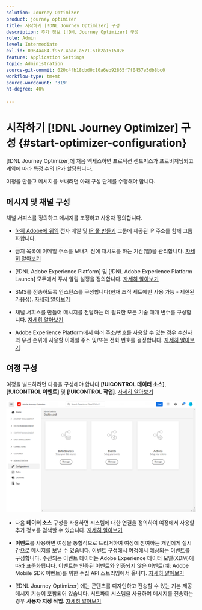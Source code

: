 ```yaml
---
solution: Journey Optimizer
product: journey optimizer
title: 시작하기 [!DNL Journey Optimizer] 구성
description: 추가 정보 [!DNL Journey Optimizer] 구성
role: Admin
level: Intermediate
exl-id: 0964a484-f957-4aae-a571-61b2a1615026
feature: Application Settings
topic: Administration
source-git-commit: 020c4fb18cbd0c10a6eb92865f7f0457e5db8bc0
workflow-type: tm+mt
source-wordcount: '319'
ht-degree: 40%

---
```



# 시작하기 [!DNL Journey Optimizer] 구성 {#start-optimizer-configuration}

[!DNL Journey Optimizer]에 처음 액세스하면 프로덕션 샌드박스가 프로비저닝되고 계약에 따라 특정 수의 IP가 할당됩니다.

여정을 만들고 메시지를 보내려면 아래 구성 단계를 수행해야 합니다.

## 메시지 및 채널 구성

채널 서피스를 정의하고 메시지를 조정하고 사용자 정의합니다.

* [하위 Adobe에 위임](about-subdomain-delegation.md) 전자 메일 및 [IP 풀 만들기](ip-pools.md) 그룹에 제공된 IP 주소를 함께 그룹화합니다.

* 금지 목록에 이메일 주소를 보내기 전에 재시도를 하는 기간(일)을 관리합니다. [자세히 알아보기](manage-suppression-list.md)

* [!DNL Adobe Experience Platform] 및 [!DNL Adobe Experience Platform Launch] 모두에서 푸시 알림 설정을 정의합니다. [자세히 알아보기](../push/push-gs.md)

   <!--* Understand the push notification flow. [Learn more](../push/push-gs.md)-->

* SMS를 전송하도록 인스턴스를 구성합니다(현재 조직 세트에만 사용 가능 - 제한된 가용성). [자세히 알아보기](../sms/sms-configuration.md)

* 채널 서피스를 만들어 메시지를 전달하는 데 필요한 모든 기술 매개 변수를 구성합니다. [자세히 알아보기](channel-surfaces.md)

* Adobe Experience Platform에서 여러 주소/번호를 사용할 수 있는 경우 수신자의 우선 순위에 사용할 이메일 주소 및/또는 전화 번호를 결정합니다. [자세히 알아보기](primary-email-addresses.md)

## 여정 구성

여정을 빌드하려면 다음을 구성해야 합니다 **[!UICONTROL 데이터 소스]**, **[!UICONTROL 이벤트]** 및 **[!UICONTROL 작업]**. [자세히 알아보기](about-data-sources-events-actions.md)

![](assets/admin-menu.png)

* 다음 **데이터 소스** 구성을 사용하면 시스템에 대한 연결을 정의하여 여정에서 사용할 추가 정보를 검색할 수 있습니다. [자세히 알아보기](../datasource/about-data-sources.md)

* **이벤트**&#x200B;를 사용하면 여정을 통합적으로 트리거하여 여정에 참여하는 개인에게 실시간으로 메시지를 보낼 수 있습니다. 이벤트 구성에서 여정에서 예상되는 이벤트를 구성합니다. 수신되는 이벤트 데이터는 Adobe Experience 데이터 모델(XDM)에 따라 표준화됩니다. 이벤트는 인증된 이벤트와 인증되지 않은 이벤트(예: Adobe Mobile SDK 이벤트)를 위한 수집 API 스트리밍에서 옵니다. [자세히 알아보기](../event/about-events.md)

* [!DNL Journey Optimizer] 에는 콘텐츠를 디자인하고 전송할 수 있는 기본 제공 메시지 기능이 포함되어 있습니다. 서드파티 시스템을 사용하여 메시지를 전송하는 경우 **사용자 지정 작업**. [자세히 알아보기](../action/action.md)